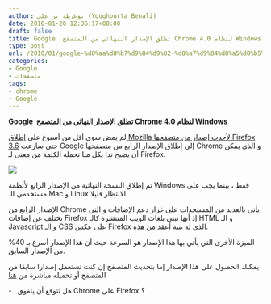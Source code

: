 ```yaml
---
author: يوغرطة بن علي (Youghourta Benali)
date: 2010-01-26 12:36:17+00:00
draft: false
title: Google  تطلق الإصدار النهائي من المتصفح Chrome 4.0 لنظام Windows
type: post
url: /2010/01/google-%d8%aa%d8%b7%d9%84%d9%82-%d8%a7%d9%84%d8%a5%d8%b5%d8%af%d8%a7%d8%b1-%d8%a7%d9%84%d9%86%d9%87%d8%a7%d8%a6%d9%8a-%d9%85%d9%86-%d8%a7%d9%84%d9%85%d8%aa%d8%b5%d9%81%d8%ad-chrome-4-0-%d9%84%d9%86/
categories:
- Google
- متصفحات
tags:
- chrome
- Google
---
```


[**Google  تطلق الإصدار النهائي من المتصفح Chrome 4.0 لنظام Windows**](https://www.it-scoop.com/2010/01/google-%d8%aa%d8%b7%d9%84%d9%82-%d8%a7%d9%84%d8%a5%d8%b5%d8%af%d8%a7%d8%b1-%d8%a7%d9%84%d9%86%d9%87%d8%a7%d8%a6%d9%8a-%d9%85%d9%86-%d8%a7%d9%84%d9%85%d8%aa%d8%b5%d9%81%d8%ad-chrome-4-0-%d9%84%d9%86/)


لم يمض سوى أقل من أسبوع على [إطلاق Mozilla لأحدث إصدار من متصفحها Firefox 3.6](https://www.it-scoop.com/2009/12/%d8%a5%d8%b7%d9%84%d8%a7%d9%82-%d8%a7%d9%84%d8%a5%d8%b5%d8%af%d8%a7%d8%b1-3-5-6-%d9%85%d9%86-firefox/) حتى سارعت Google إلى إطلاق الإصدار الرابع من متصفحها Chrome و الذي يمكن أن يصبح ندا بكل منا تحمله الكلمة من معنى لـ Firefox.

[![](https://www.it-scoop.com/wp-content/uploads/2009/12/Chrome_logo.jpg)
](https://www.it-scoop.com/2010/01/google-%d8%aa%d8%b7%d9%84%d9%82-%d8%a7%d9%84%d8%a5%d8%b5%d8%af%d8%a7%d8%b1-%d8%a7%d9%84%d9%86%d9%87%d8%a7%d8%a6%d9%8a-%d9%85%d9%86-%d8%a7%d9%84%d9%85%d8%aa%d8%b5%d9%81%d8%ad-chrome-4-0-%d9%84%d9%86/)

تم إطلاق النسخة النهائية من الإصدار الرابع لأنظمة Windows فقط ، بينما يجب على مستخدمي الـ Mac و Linux الانتظار قليلا.

الإصدار الرابع من Chrome يأتي بالعديد من المستجدات على غرار دعم الإضافات و التي تختلف عن إضافات Firefox إذ أنها تبنى بلغات الويب المنتشرة كالـ HTML و الـ Javascript و الـ CSS على عكس Firefox الذي له بنية أعقد من هذه.

الميزة الأخرى التي يأتي بها هذا الإصدار هو السرعة حيث أن هذا الإصدار أسرع بـ 40% من الإصدار السابق.

يمكنك الحصول على هذا الإصدار إما بتحديث المتصفح إن كنت تستعمل إصدارا سابقا من المتصفح أو تحميله مباشرة من [هنا](http://www.google.com/chrome)

-   هل تتوقع أن يتفوق Chrome على Firefox ؟
